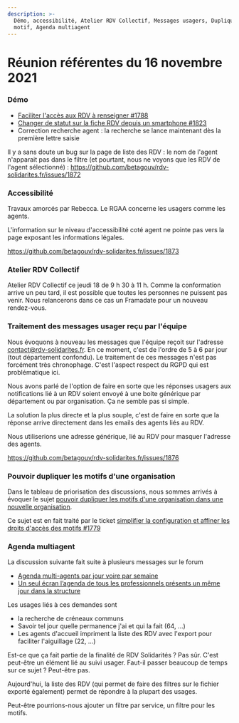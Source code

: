 ```yaml
---
description: >-
  Démo, accessibilité, Atelier RDV Collectif, Messages usagers, Dupliquer de
  motif, Agenda multiagent
---
```


# Réunion référentes du 16 novembre 2021

### Démo

* [Faciliter l'accès aux RDV à renseigner #1788](https://github.com/betagouv/rdv-solidarites.fr/issues/1788)
* [Changer de statut sur la fiche RDV depuis un smartphone #1823](https://github.com/betagouv/rdv-solidarites.fr/issues/1823)
* Correction recherche agent : la recherche se lance maintenant dès la première lettre saisie

Il y a sans doute un bug sur la page de liste des RDV : le nom de l'agent n'apparait pas dans le filtre (et pourtant, nous ne voyons que les RDV de l'agent sélectionné) : https://github.com/betagouv/rdv-solidarites.fr/issues/1872

### Accessibilité

Travaux amorcés par Rebecca. Le RGAA concerne les usagers comme les agents.

L'information sur le niveau d'accessibilité coté agent ne pointe pas vers la page exposant les informations légales.

https://github.com/betagouv/rdv-solidarites.fr/issues/1873

### Atelier RDV Collectif

Atelier RDV Collectif ce jeudi 18 de 9 h 30 à 11 h. Comme la conformation arrive un peu tard, il est possible que toutes les personnes ne puissent pas venir. Nous relancerons dans ce cas un Framadate pour un nouveau rendez-vous.

### Traitement des messages usager reçu par l'équipe

Nous évoquons à nouveau les messages que l'équipe reçoit sur l'adresse contact@rdv-solidarites.fr. En ce moment, c'est de l'ordre de 5 à 6 par jour (tout département confondu). Le traitement de ces messages n'est pas forcément très chronophage. C'est l'aspect respect du RGPD qui est problématique ici.

Nous avons parlé de l'option de faire en sorte que les réponses usagers aux notifications lié à un RDV soient envoyé à une boite générique par département ou par organisation. Ça ne semble pas si simple.

La solution la plus directe et la plus souple, c'est de faire en sorte que la réponse arrive directement dans les emails des agents liés au RDV.

Nous utiliserions une adresse générique, lié au RDV pour masquer l'adresse des agents.

https://github.com/betagouv/rdv-solidarites.fr/issues/1876

### Pouvoir dupliquer les motifs d'une organisation

Dans le tableau de priorisation des discussions, nous sommes arrivés à évoquer le sujet [pouvoir dupliquer les motifs d'une organisation dans une nouvelle organisation](https://forum.rdv-solidarites.fr/t/pouvoir-dupliquer-les-motifs-dune-organisation-dans-une-nouvelle-organisation/78).

Ce sujet est en fait traité par le ticket [simplifier la configuration et affiner les droits d'accès des motifs #1779](https://github.com/betagouv/rdv-solidarites.fr/issues/1779)

### Agenda multiagent

La discussion suivante fait suite à plusieurs messages sur le forum

* [Agenda multi-agents par jour voire par semaine](https://forum.rdv-solidarites.fr/t/agenda-multi-agents-par-jour-voire-par-semaine/92/5)
* [Un seul écran l’agenda de tous les professionnels présents un même jour dans la structure](https://forum.rdv-solidarites.fr/t/un-seul-ecran-l-agenda-de-tous-les-professionnels-presents-un-meme-jour-dans-l-structure/139)

Les usages liés à ces demandes sont

* la recherche de créneaux communs
* Savoir tel jour quelle permanence j'ai et qui la fait (64, ...)
* Les agents d'accueil impriment la liste des RDV avec l'export pour faciliter l'aiguillage (22, ...)

Est-ce que ça fait partie de la finalité de RDV Solidarités ? Pas sûr. C'est peut-être un élément lié au suivi usager. Faut-il passer beaucoup de temps sur ce sujet ? Peut-être pas.

Aujourd'hui, la liste des RDV (qui permet de faire des filtres sur le fichier exporté également) permet de répondre à la plupart des usages.

Peut-être pourrions-nous ajouter un filtre par service, un filtre pour les motifs.
